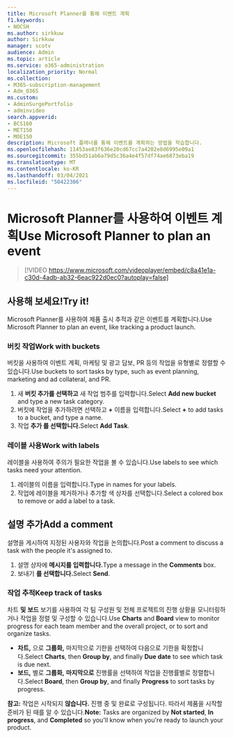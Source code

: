 ```yaml
---
title: Microsoft Planner를 통해 이벤트 계획
f1.keywords:
- NOCSH
ms.author: sirkkuw
author: Sirkkuw
manager: scotv
audience: Admin
ms.topic: article
ms.service: o365-administration
localization_priority: Normal
ms.collection:
- M365-subscription-management
- Adm_O365
ms.custom:
- AdminSurgePortfolio
- adminvideo
search.appverid:
- BCS160
- MET150
- MOE150
description: Microsoft 플래너를 통해 이벤트를 계획하는 방법을 학습합니다.
ms.openlocfilehash: 11453ae83f636e20cd67cc7a4202e8d6995e09a1
ms.sourcegitcommit: 355bd51ab6a79d5c36a4e4f57df74ae6873eba19
ms.translationtype: MT
ms.contentlocale: ko-KR
ms.lasthandoff: 03/04/2021
ms.locfileid: "50422306"
---
```

# <a name="use-microsoft-planner-to-plan-an-event"></a><span data-ttu-id="e0e3b-103">Microsoft Planner를 사용하여 이벤트 계획</span><span class="sxs-lookup"><span data-stu-id="e0e3b-103">Use Microsoft Planner to plan an event</span></span>

> [!VIDEO https://www.microsoft.com/videoplayer/embed/c8a41e1a-c30d-4adb-ab32-6eac922d0ec0?autoplay=false]

## <a name="try-it"></a><span data-ttu-id="e0e3b-104">사용해 보세요!</span><span class="sxs-lookup"><span data-stu-id="e0e3b-104">Try it!</span></span>

<span data-ttu-id="e0e3b-105">Microsoft Planner를 사용하여 제품 출시 추적과 같은 이벤트를 계획합니다.</span><span class="sxs-lookup"><span data-stu-id="e0e3b-105">Use Microsoft Planner to plan an event, like tracking a product launch.</span></span>

### <a name="work-with-buckets"></a><span data-ttu-id="e0e3b-106">버킷 작업</span><span class="sxs-lookup"><span data-stu-id="e0e3b-106">Work with buckets</span></span>

<span data-ttu-id="e0e3b-107">버킷을 사용하여 이벤트 계획, 마케팅 및 광고 담보, PR 등의 작업을 유형별로 정렬할 수 있습니다.</span><span class="sxs-lookup"><span data-stu-id="e0e3b-107">Use buckets to sort tasks by type, such as event planning, marketing and ad collateral, and PR.</span></span>

1. <span data-ttu-id="e0e3b-108">새  **버킷 추가를 선택하고**  새 작업 범주를 입력합니다.</span><span class="sxs-lookup"><span data-stu-id="e0e3b-108">Select  **Add new bucket**  and type a new task category.</span></span>
2. <span data-ttu-id="e0e3b-109">버킷에 작업을 추가하려면 선택하고  **+**  이름을 입력합니다.</span><span class="sxs-lookup"><span data-stu-id="e0e3b-109">Select  **+**  to add tasks to a bucket, and type a name.</span></span>
3. <span data-ttu-id="e0e3b-110">작업 **추가 를 선택합니다.**</span><span class="sxs-lookup"><span data-stu-id="e0e3b-110">Select  **Add Task**.</span></span>

### <a name="work-with-labels"></a><span data-ttu-id="e0e3b-111">레이블 사용</span><span class="sxs-lookup"><span data-stu-id="e0e3b-111">Work with labels</span></span>

<span data-ttu-id="e0e3b-112">레이블을 사용하여 주의가 필요한 작업을 볼 수 있습니다.</span><span class="sxs-lookup"><span data-stu-id="e0e3b-112">Use labels to see which tasks need your attention.</span></span>

1. <span data-ttu-id="e0e3b-113">레이블의 이름을 입력합니다.</span><span class="sxs-lookup"><span data-stu-id="e0e3b-113">Type in names for your labels.</span></span>
2. <span data-ttu-id="e0e3b-114">작업에 레이블을 제거하거나 추가할 색 상자를 선택합니다.</span><span class="sxs-lookup"><span data-stu-id="e0e3b-114">Select a colored box to remove or add a label to a task.</span></span>

## <a name="add-a-comment"></a><span data-ttu-id="e0e3b-115">설명 추가</span><span class="sxs-lookup"><span data-stu-id="e0e3b-115">Add a comment</span></span>

<span data-ttu-id="e0e3b-116">설명을 게시하여 지정된 사용자와 작업을 논의합니다.</span><span class="sxs-lookup"><span data-stu-id="e0e3b-116">Post a comment to discuss a task with the people it's assigned to.</span></span>

1. <span data-ttu-id="e0e3b-117">설명 상자에 **메시지를 입력합니다.**</span><span class="sxs-lookup"><span data-stu-id="e0e3b-117">Type a message in the  **Comments**  box.</span></span>
2. <span data-ttu-id="e0e3b-118">보내기 **를 선택합니다.**</span><span class="sxs-lookup"><span data-stu-id="e0e3b-118">Select  **Send**.</span></span>

### <a name="keep-track-of-tasks"></a><span data-ttu-id="e0e3b-119">작업 추적</span><span class="sxs-lookup"><span data-stu-id="e0e3b-119">Keep track of tasks</span></span>

<span data-ttu-id="e0e3b-120">차트  **및**  **보드**  보기를 사용하여 각 팀 구성원 및 전체 프로젝트의 진행 상황을 모니터링하거나 작업을 정렬 및 구성할 수 있습니다.</span><span class="sxs-lookup"><span data-stu-id="e0e3b-120">Use  **Charts**  and  **Board**  view to monitor progress for each team member and the overall project, or to sort and organize tasks.</span></span>

- <span data-ttu-id="e0e3b-121">**차트,** 으로 **그룹화,** 마지막으로  기한을 선택하여 다음으로 기한을 확정합니다.</span><span class="sxs-lookup"><span data-stu-id="e0e3b-121">Select  **Charts**, then **Group by**, and finally **Due date**  to see which task is due next.</span></span>
- <span data-ttu-id="e0e3b-122">**보드,** 별로 **그룹화,** **마지막으로** 진행률을 선택하여 작업을 진행률별로 정렬합니다.</span><span class="sxs-lookup"><span data-stu-id="e0e3b-122">Select  **Board**, then **Group by**, and finally **Progress**  to sort tasks by progress.</span></span>

<span data-ttu-id="e0e3b-123">**참고:**  작업은 시작되지 **않습니다.** 진행 중 및  완료로 구성됩니다. 따라서 제품을 시작할 준비가 된 때를 알 수 있습니다.</span><span class="sxs-lookup"><span data-stu-id="e0e3b-123">**Note:**  Tasks are organized by  **Not started**,  **In progress**, and  **Completed**  so you'll know when you're ready to launch your product.</span></span>